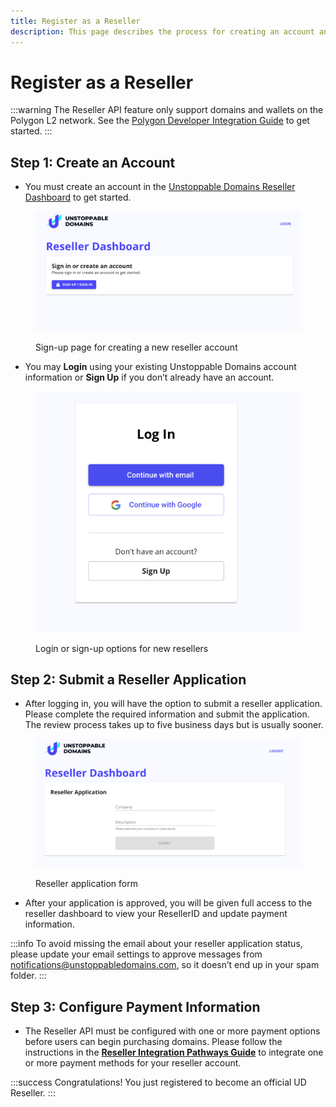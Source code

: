 ```yaml
---
title: Register as a Reseller
description: This page describes the process for creating an account and applying to become an authorized reseller for Unstoppable Domains. Payment settings can then be configured in the UD Reseller Dashboard.
---
```


# Register as a Reseller

:::warning
The Reseller API feature only support domains and wallets on the Polygon L2 network. See the [Polygon Developer Integration Guide](../polygon/polygon-migration-guide.md) to get started.
:::

## Step 1: Create an Account

* You must create an account in the [Unstoppable Domains Reseller Dashboard](https://unstoppabledomains.com/resellers) to get started.

<figure>

![Sign-up page for creating a new reseller account](/images/0.png '#width=80%;')

<figcaption>Sign-up page for creating a new reseller account</figcaption>
</figure>

* You may **Login** using your existing Unstoppable Domains account information or **Sign Up** if you don’t already have an account.

<figure>

![Login or sign-up options for new resellers](/images/1.png '#width=60%;')

<figcaption>Login or sign-up options for new resellers</figcaption>
</figure>

## Step 2: Submit a Reseller Application

* After logging in, you will have the option to submit a reseller application. Please complete the required information and submit the application. The review process takes up to five business days but is usually sooner.

<figure>

![Reseller application form](/images/3.png '#width=80%;')

<figcaption>Reseller application form</figcaption>
</figure>

* After your application is approved, you will be given full access to the reseller dashboard to view your ResellerID and update payment information.

:::info
To avoid missing the email about your reseller application status, please update your email settings to approve messages from [notifications@unstoppabledomains.com](mailto:notifications@unstoppabledomains.com), so it doesn’t end up in your spam folder.
:::

## Step 3: Configure Payment Information

* The Reseller API must be configured with one or more payment options before users can begin purchasing domains. Please follow the instructions in the **[Reseller Integration Pathways Guide](reseller-integration-guides/reseller-pathways.md)** to integrate one or more payment methods for your reseller account.

:::success Congratulations!
You just registered to become an official UD Reseller.
:::
